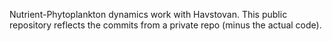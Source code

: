 Nutrient-Phytoplankton dynamics work with Havstovan. This public repository reflects the commits from a private repo (minus the actual code).